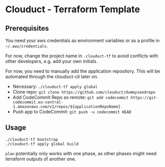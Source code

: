 # Clouduct - Terraform Template


## Prerequisites
You need your aws credentials as environment variables or as a profile in `~/.aws/credentials`.

For now, change the project name in `.clouduct-tf` to avoid conflicts with other developers, e.g. add your own initials.

For now, you need to manually add the application repository. This will be automated through the clouduct-cli later on.
- Necessary: `./clouduct-tf apply global`
- Clone repo: `git clone https://github.com/clouduct/dummyseedrepo`
- Add CodeCommit Repo as remote: `git add codecommit https://git-codecommit.eu-central-1.amazonaws.com/v1/repos/${applicationRepoName}`
- Push app to CodeCommit: `git push -u codecommit HEAD`


## Usage
```
./clouduct-tf bootstrap
./clouduct-tf apply global build
```

`plan` potentially only works with one phase, as other phases might need terraform outputs of another one.

